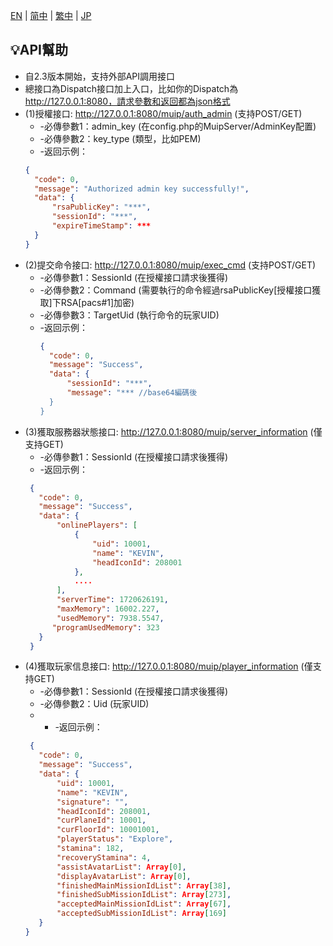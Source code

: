 [EN](MuipAPI.md) | [简中](MuipAPI_zh-CN.md) | [繁中](MuipAPI_zh-TW.md) | [JP](MuipAPI_ja-JP.md)
## 💡API幫助

- 自2.3版本開始，支持外部API調用接口
- 總接口為Dispatch接口加上入口，比如你的Dispatch為 http://127.0.0.1:8080，請求參數和返回都為json格式
- (1)授權接口: http://127.0.0.1:8080/muip/auth_admin (支持POST/GET)
   - -必傳參數1：admin_key (在config.php的MuipServer/AdminKey配置)
   - -必傳參數2：key_type (類型，比如PEM)
  - -返回示例：
  ```json
  {
    "code": 0,
    "message": "Authorized admin key successfully!",
    "data": {
        "rsaPublicKey": "***",
        "sessionId": "***",
        "expireTimeStamp": ***
    }
  }
  ```
- (2)提交命令接口: http://127.0.0.1:8080/muip/exec_cmd (支持POST/GET)
  - -必傳參數1：SessionId (在授權接口請求後獲得)
  - -必傳參數2：Command (需要執行的命令經過rsaPublicKey[授權接口獲取]下RSA[pacs#1]加密)
  - -必傳參數3：TargetUid (執行命令的玩家UID)
  - -返回示例：
    ```json
    {
      "code": 0,
      "message": "Success",
      "data": {
          "sessionId": "***",
          "message": "*** //base64編碼後
      }
    }
    ```
- (3)獲取服務器狀態接口: http://127.0.0.1:8080/muip/server_information (僅支持GET)
  - -必傳參數1：SessionId (在授權接口請求後獲得)
  - -返回示例：
   ```json
    {
      "code": 0,
      "message": "Success",
      "data": {
          "onlinePlayers": [
              {
                  "uid": 10001,
                  "name": "KEVIN",
                  "headIconId": 208001
              },
              ....
          ],
          "serverTime": 1720626191,
          "maxMemory": 16002.227,
          "usedMemory": 7938.5547,
         "programUsedMemory": 323
      }
    }
    ```
- (4)獲取玩家信息接口: http://127.0.0.1:8080/muip/player_information (僅支持GET)
  - -必傳參數1：SessionId (在授權接口請求後獲得)
  - -必傳參數2：Uid (玩家UID)
  - - -返回示例：
   ```json
    {
      "code": 0,
      "message": "Success",
      "data": {
          "uid": 10001,
          "name": "KEVIN",
          "signature": "",
          "headIconId": 208001,
          "curPlaneId": 10001,
          "curFloorId": 10001001,
          "playerStatus": "Explore",
          "stamina": 182,
          "recoveryStamina": 4,
          "assistAvatarList": Array[0],
          "displayAvatarList": Array[0],
          "finishedMainMissionIdList": Array[38],
          "finishedSubMissionIdList": Array[273],
          "acceptedMainMissionIdList": Array[67],
          "acceptedSubMissionIdList": Array[169]
      }
  }
  ```

